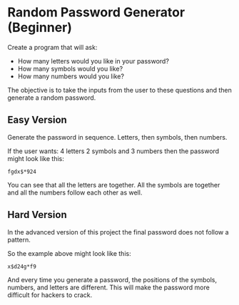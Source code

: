 # Random Password Generator (Beginner)

Create a program that will ask:

+ How many letters would you like in your password?
+ How many symbols would you like?
+ How many numbers would you like?

The objective is to take the inputs from the user to these questions and then generate a random password.

## Easy Version

Generate the password in sequence. Letters, then symbols, then numbers.

If the user wants:
4 letters 2 symbols and 3 numbers then the password might look like this:

`fgdx$*924`

You can see that all the letters are together. All the symbols are together and all the numbers follow each other as well.

## Hard Version

In the advanced version of this project the final password does not follow a pattern.

So the example above might look like this:

`x$d24g*f9`

And every time you generate a password, the positions of the symbols, numbers, and letters are different. This will make the password more difficult for hackers to crack.
